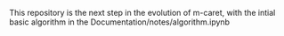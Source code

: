 This repository is the next step in the evolution of m-caret, with the intial basic algorithm in the Documentation/notes/algorithm.ipynb 


